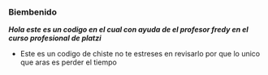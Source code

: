 <h3>Biembenido</h3>

***Hola este es un codigo en el cual con ayuda de el profesor fredy en el curso profesional de platzi***

- Este es un codigo de chiste no te estreses en revisarlo por que lo unico que aras es perder el tiempo